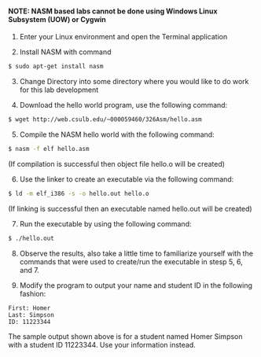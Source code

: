 #### NOTE: NASM based labs cannot be done using Windows Linux Subsystem (UOW) or Cygwin

1. Enter your Linux environment and open the Terminal application

2. Install NASM with command

```bash
$ sudo apt-get install nasm
```

3. Change Directory into some directory where you would like to do work for this lab development

4. Download the hello world program, use the following command:

```bash
$ wget http://web.csulb.edu/~000059460/326Asm/hello.asm
```

5. Compile the NASM hello world with the following command:

```bash
$ nasm -f elf hello.asm
```

(If compilation is successful then object file hello.o will be created)

6. Use the linker to create an executable via the following command:

```bash
$ ld -m elf_i386 -s -o hello.out hello.o
```

(If linking is successful then an executable named hello.out will be created)

7. Run the executable by using the following command:

```bash
$ ./hello.out
```

8. Observe the results, also take a little time to familiarize yourself with the commands that were used to create/run the executable in stesp 5, 6, and 7.

9. Modify the program to output your name and student ID in the following fashion:

```
First: Homer
Last: Simpson
ID: 11223344
```

The sample output shown above is for a student named Homer Simpson with a student ID 11223344. Use your information instead.
